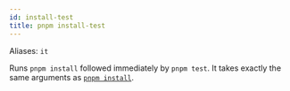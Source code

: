 ```yaml
---
id: install-test
title: pnpm install-test
---
```


Aliases: `it`

Runs `pnpm install` followed immediately by `pnpm test`. It takes exactly the
same arguments as [`pnpm install`](install).
